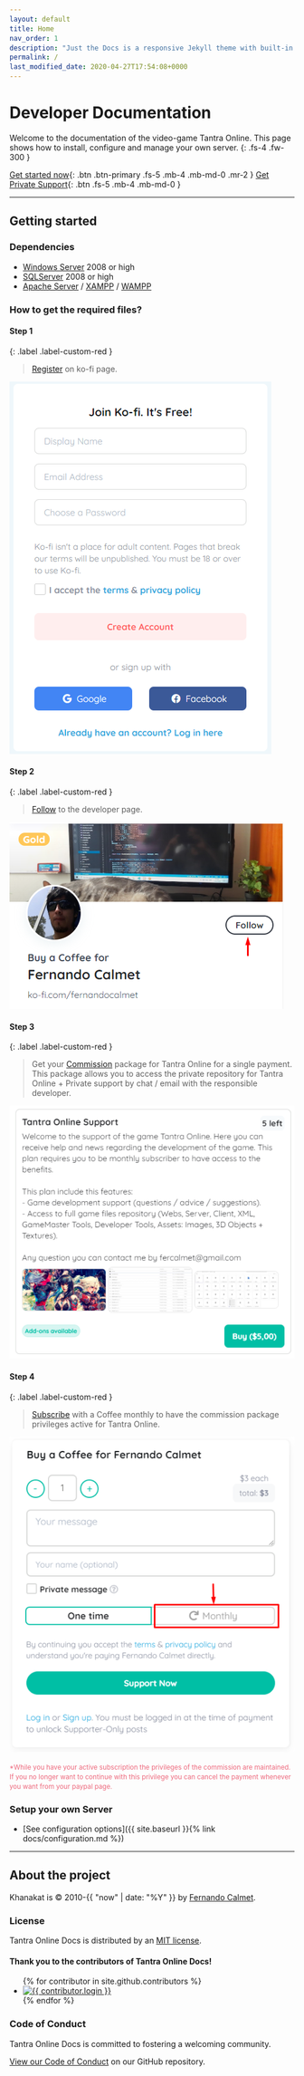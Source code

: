 ```yaml
---
layout: default
title: Home
nav_order: 1
description: "Just the Docs is a responsive Jekyll theme with built-in search that is easily customizable and hosted on GitHub Pages."
permalink: /
last_modified_date: 2020-04-27T17:54:08+0000
---
```


# Developer Documentation

Welcome to the documentation of the video-game Tantra Online. This page shows how to install, configure and manage your own server.
{: .fs-4 .fw-300 }

[Get started now](#getting-started){: .btn .btn-primary .fs-5 .mb-4 .mb-md-0 .mr-2 } [Get Private Support](https://ko-fi.com/fernandocalmet/commissions){: .btn .fs-5 .mb-4 .mb-md-0 }

---

## Getting started

### Dependencies

- [Windows Server](https://www.microsoft.com/windows-server) 2008 or high
- [SQLServer](https://www.microsoft.com/sql-server) 2008 or high
- [Apache Server](https://httpd.apache.org) / [XAMPP](https://www.apachefriends.org) / [WAMPP](https://www.wampserver.com)

### How to get the required files?
  
#### Step 1
{: .label .label-custom-red }

> [Register](https://www.ko-fi.com) on ko-fi page.

![register](assets/images/index/register.png)

#### Step 2
{: .label .label-custom-red }

> [Follow](https://ko-fi.com/fernandocalmet) to the developer page.

![follow](assets/images/index/follow.png)

#### Step 3
{: .label .label-custom-red }

> Get your [Commission](https://ko-fi.com/fernandocalmet/commissions) package for Tantra Online for a single payment. This package allows you to access the private repository for Tantra Online + Private support by chat / email with the responsible developer.

![comission](assets/images/index/commission.png)

#### Step 4
{: .label .label-custom-red }

> [Subscribe](https://ko-fi.com/fernandocalmet) with a Coffee monthly to have the commission package privileges active for Tantra Online.
  
![subscribe](assets/images/index/subscribe.png)

<small style="color:#ED687C">*While you have your active subscription the privileges of the commission are maintained. If you no longer want to continue with this privilege you can cancel the payment whenever you want from your paypal page.</small>

### Setup your own Server

- [See configuration options]({{ site.baseurl }}{% link docs/configuration.md %})

---

## About the project

Khanakat is &copy; 2010-{{ "now" | date: "%Y" }} by [Fernando Calmet](https://ko-fi.com/fernandocalmet).

### License

Tantra Online Docs is distributed by an [MIT license](https://github.com/khanakat/TantraOnline/blob/master/LICENSE.txt).

#### Thank you to the contributors of Tantra Online Docs!

<ul class="list-style-none">
{% for contributor in site.github.contributors %}
  <li class="d-inline-block mr-1">
     <a href="{{ contributor.html_url }}"><img src="{{ contributor.avatar_url }}" width="32" height="32" alt="{{ contributor.login }}"/></a>
  </li>
{% endfor %}
</ul>

### Code of Conduct

Tantra Online Docs is committed to fostering a welcoming community.

[View our Code of Conduct](https://github.com/khanakat/TantraOnline/blob/master/CODE_OF_CONDUCT.md) on our GitHub repository.
